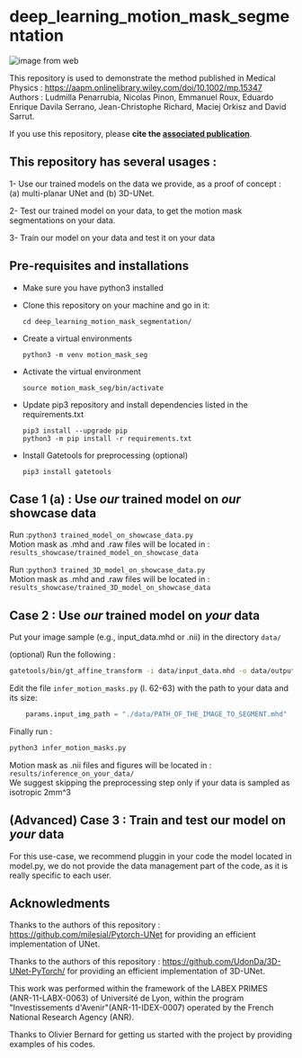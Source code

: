 # deep_learning_motion_mask_segmentation

![image from web](https://www.creatis.insa-lyon.fr/nextcloud/index.php/s/boGJjsP5tnFSWw2/preview)

This repository is used to demonstrate the method published in Medical Physics : https://aapm.onlinelibrary.wiley.com/doi/10.1002/mp.15347  
Authors : Ludmilla Penarrubia, Nicolas Pinon, Emmanuel Roux, Eduardo Enrique Davila Serrano, Jean-Christophe Richard, Maciej Orkisz and David Sarrut.

If you use this repository, please **cite the [associated publication](https://aapm.onlinelibrary.wiley.com/doi/10.1002/mp.15347)**.


## This repository has several usages :

 1- Use our trained models on the data we provide, as a proof of concept : (a) multi-planar UNet and (b) 3D-UNet.

 2- Test our trained model on your data, to get the motion mask segmentations on your data.  

 3- Train our model on your data and test it on your data  

## Pre-requisites and installations

* Make sure you have python3 installed  

* Clone this repository on your machine and go in it:  

    `cd deep_learning_motion_mask_segmentation/`  

* Create a virtual environments  

    `python3 -m venv motion_mask_seg`  

* Activate the virtual environment  

    `source motion_mask_seg/bin/activate`  

* Update pip3 repository and install dependencies listed in the requirements.txt  

    `pip3 install --upgrade pip`  
    `python3 -m pip install -r requirements.txt`  

* Install Gatetools for preprocessing (optional)

    `pip3 install gatetools`  



## Case 1 (a) : Use *our* trained model on *our* showcase data

   Run :`python3 trained_model_on_showcase_data.py`  
   Motion mask as .mhd and .raw files will be located in : `results_showcase/trained_model_on_showcase_data`  


   Run :`python3 trained_3D_model_on_showcase_data.py`  
   Motion mask as .mhd and .raw files will be located in : `results_showcase/trained_3D_model_on_showcase_data`  

## Case 2 : Use *our* trained model on *your* data

   Put your image sample (e.g., input_data.mhd or .nii) in the directory `data/`  

   (optional)
   Run the following :
   ```bash
   gatetools/bin/gt_affine_transform -i data/input_data.mhd -o data/output_data.mhd --newspacing "2.0" --force_resample --adaptative -p "-1000.0"  
   ```  

   Edit the file `infer_motion_masks.py` (l. 62-63) with the path to your data and its size:

   ```python
       params.input_img_path = "./data/PATH_OF_THE_IMAGE_TO_SEGMENT.mhd"
   ```  

   Finally run :
   ```bash
   python3 infer_motion_masks.py
   ```


   Motion mask as .nii files and figures will be located in : `results/inference_on_your_data/`  
   We suggest skipping the preprocessing step only if your data is sampled as isotropic 2mm^3  

## (Advanced) Case 3 : Train and test our model on *your* data

For this use-case, we recommend pluggin in your code the model located in model.py, we do not provide the data management part of the code, as it is really specific to each user.  


## Acknowledments

Thanks to the authors of this repository : https://github.com/milesial/Pytorch-UNet for providing an efficient implementation of UNet.  

Thanks to the authors of this repository : https://github.com/UdonDa/3D-UNet-PyTorch/ for providing an efficient implementation of 3D-UNet.  

This work was performed within the framework of the LABEX PRIMES (ANR-11-LABX-0063) of Université de Lyon, within the program "Investissements d'Avenir"(ANR-11-IDEX-0007) operated by the French National Research Agency (ANR).  

Thanks to Olivier Bernard for getting us started with the project by providing examples of his codes.
